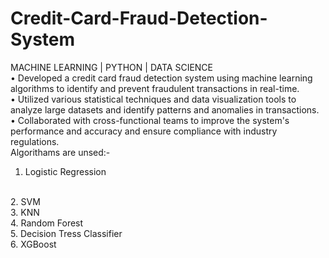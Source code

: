 # Credit-Card-Fraud-Detection-System
MACHINE LEARNING | PYTHON | DATA SCIENCE
<br>
• Developed a credit card fraud detection system using machine learning algorithms to identify and prevent fraudulent transactions in real-time.
<br>
• Utilized various statistical techniques and data visualization tools to analyze large datasets and identify patterns and anomalies in transactions.
<br>
• Collaborated with cross-functional teams to improve the system's performance and accuracy and ensure compliance with industry regulations.
<br>
Algorithams are unsed:- 
1. Logistic Regression
<br>
2. SVM
<br>
3. KNN
<br>
4. Random Forest
<br>
5. Decision Tress Classifier
<br>
6. XGBoost
<br>
